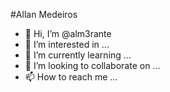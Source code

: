 #Allan Medeiros
-  👋 Hi, I’m @alm3rante
- 👀 I’m interested in ...
- 🌱 I’m currently learning ...
- 💞️ I’m looking to collaborate on ...
- 📫 How to reach me ...

<!---
alm3rante/alm3rante is a ✨ special ✨ repository because its `README.md` (this file) appears on your GitHub profile.
You can click the Preview link to take a look at your changes.
--->
